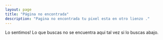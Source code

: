 ```yaml
---
layout: page
title: "Página no encontrada"
description: "Pagina no encontrada tu pixel esta en otro lienzo ."
---  
```


Lo sentimos! Lo que buscas no se encuentra aqui tal vez si lo buscas abajo.

<script type="text/javascript">
  var GOOG_FIXURL_LANG = 'es';
  var GOOG_FIXURL_SITE = '{{ site.url }}'
</script>
<script type="text/javascript"
  src="http://linkhelp.clients.google.com/tbproxy/lh/wm/fixurl.js">
</script>
